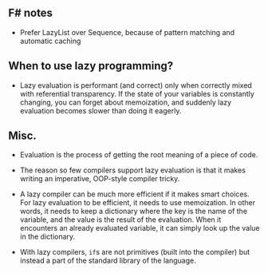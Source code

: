 ## F# notes

- Prefer LazyList over Sequence, because of pattern matching and automatic caching

## When to use lazy programming?

- Lazy evaluation is performant (and correct) only when correctly mixed with
  referential transparency. If the state of your variables is constantly
  changing, you can forget about memoization, and suddenly lazy evaluation
  becomes slower than doing it eagerly.

## Misc.

- Evaluation is the process of getting the root meaning of a piece of code.

- The reason so few compilers support lazy evaluation is that it makes writing
  an imperative, OOP-style compiler tricky.

- A lazy compiler can be much more efficient if it makes smart choices. For lazy
  evaluation to be efficient, it needs to use memoization. In other words, it
  needs to keep a dictionary where the key is the name of the variable, and the
  value is the result of the evaluation. When it encounters an already evaluated
  variable, it can simply look up the value in the dictionary.

- With lazy compilers, `if`s are not primitives (built into the compiler) but
  instead a part of the standard library of the language.
